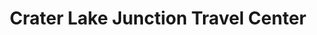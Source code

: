 ---
title: "Crater Lake Junction Travel Center"
url: /chiloquin/crater-lake-junction-travel-center/
shop: Lebensmittel
---